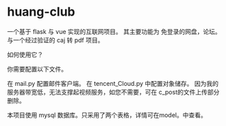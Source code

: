 # huang-club

一个基于 flask 与 vue 实现的互联网项目。
其主要功能为 免登录的网盘，论坛。
与一个经过验证的 caj 转 pdf 项目。

如何使用它？

你需要配置以下文件。

在 mail.py 配置邮件客户端。
在 tencent_Cloud.py 中配置对象储存。
因为我的服务器带宽低，无法支撑起视频服务，如您不需要，可在 c_post的文件上传部分删除。

本项目使用 mysql 数据库。只采用了两个表格，详情可在model。中查看。



